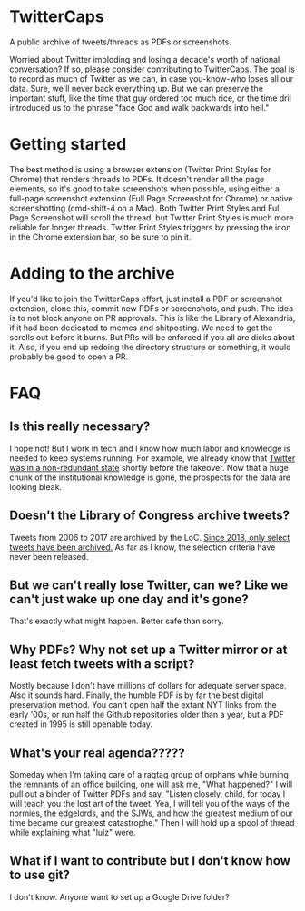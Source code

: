 # TwitterCaps

A public archive of tweets/threads as PDFs or screenshots.

Worried about Twitter imploding and losing a decade's worth of national conversation? If so, please consider contributing to TwitterCaps. The goal is to record as much of Twitter as we can, in case you-know-who loses all our data. Sure, we'll never back everything up. But we can preserve the important stuff, like the time that guy ordered too much rice, or the time dril introduced us to the phrase "face God and walk backwards into hell."

# Getting started

The best method is using a browser extension (Twitter Print Styles for Chrome) that renders threads to PDFs. It doesn't render all the page elements, so it's good to take screenshots when possible, using either a full-page screenshot extension (Full Page Screenshot for Chrome) or native screenshotting (cmd-shift-4 on a Mac). Both Twitter Print Styles and Full Page Screenshot will scroll the thread, but Twitter Print Styles is much more reliable for longer threads. Twitter Print Styles triggers by pressing the icon in the Chrome extension bar, so be sure to pin it.

# Adding to the archive

If you'd like to join the TwitterCaps effort, just install a PDF or screenshot extension, clone this, commit new PDFs or screenshots, and push. The idea is to not block anyone on PR approvals. This is like the Library of Alexandria, if it had been dedicated to memes and shitposting. We need to get the scrolls out before it burns. But PRs will be enforced if you all are dicks about it. Also, if you end up redoing the directory structure or something, it would probably be good to open a PR.

# FAQ

## Is this really necessary?

I hope not! But I work in tech and I know how much labor and knowledge is needed to keep systems running. For example, we already know that [Twitter was in a non-redundant state](https://www.cnn.com/2022/09/12/tech/twitter-data-center-california-heat-wave/index.html) shortly before the takeover. Now that a huge chunk of the institutional knowledge is gone, the prospects for the data are looking bleak.

## Doesn't the Library of Congress archive tweets?

Tweets from 2006 to 2017 are archived by the LoC. [Since 2018, only select tweets have been archived.](https://blogs.loc.gov/loc/2017/12/update-on-the-twitter-archive-at-the-library-of-congress-2/) As far as I know, the selection criteria have never been released.

## But we can't really lose Twitter, can we? Like we can't just wake up one day and it's gone?

That's exactly what might happen. Better safe than sorry.

## Why PDFs? Why not set up a Twitter mirror or at least fetch tweets with a script?

Mostly because I don't have millions of dollars for adequate server space. Also it sounds hard. Finally, the humble PDF is by far the best digital preservation method. You can't open half the extant NYT links from the early '00s, or run half the Github repositories older than a year, but a PDF created in 1995 is still openable today.

## What's your real agenda?????

Someday when I'm taking care of a ragtag group of orphans while burning the remnants of an office building, one will ask me, "What happened?" I will pull out a binder of Twitter PDFs and say, "Listen closely, child, for today I will teach you the lost art of the tweet. Yea, I will tell you of the ways of the normies, the edgelords, and the SJWs, and how the greatest medium of our time became our greatest catastrophe." Then I will hold up a spool of thread while explaining what "lulz" were.

## What if I want to contribute but I don't know how to use git?

I don't know. Anyone want to set up a Google Drive folder?

